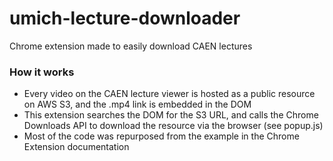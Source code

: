 # umich-lecture-downloader
Chrome extension made to easily download CAEN lectures


### How it works

- Every video on the CAEN lecture viewer is hosted as a public resource on AWS S3, and the .mp4 link is embedded in the DOM
- This extension searches the DOM for the S3 URL, and calls the Chrome Downloads API to download the resource via the browser (see popup.js)
- Most of the code was repurposed from the example in the Chrome Extension documentation